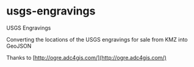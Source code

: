 # usgs-engravings
USGS Engravings

Converting the locations of the USGS engravings for sale from KMZ into GeoJSON

Thanks to [http://ogre.adc4gis.com/](http://ogre.adc4gis.com/)
